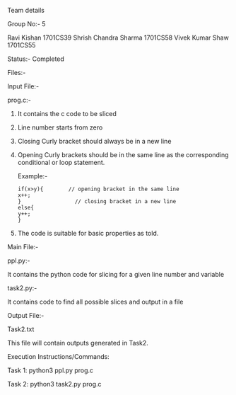 
Team details

Group No:- 5

Ravi Kishan  1701CS39
Shrish Chandra Sharma 1701CS58
Vivek Kumar Shaw 1701CS55



Status:- Completed


Files:-

Input File:-

prog.c:-

1.	It contains the c code to be sliced

2.	Line number starts from zero

3.	Closing Curly bracket should always be in a new line

4.	Opening Curly brackets should be in the same line as the corresponding conditional or loop statement.

	Example:-

		if(x>y){        // opening bracket in the same line		
		x++;		
		}                 // closing bracket in a new line		
		else{		
		y++;		
		}
		
5.	The code is suitable for basic properties as told.



Main File:-

ppl.py:-

It contains the python code for slicing for a given line number and variable 

task2.py:-

It contains code to find all possible slices and output in a file



Output File:- 

Task2.txt

This file will contain outputs generated in Task2.


Execution Instructions/Commands:

Task 1:		python3 ppl.py prog.c <line number> <variable>
	
Task 2:		python3 task2.py prog.c


     	
